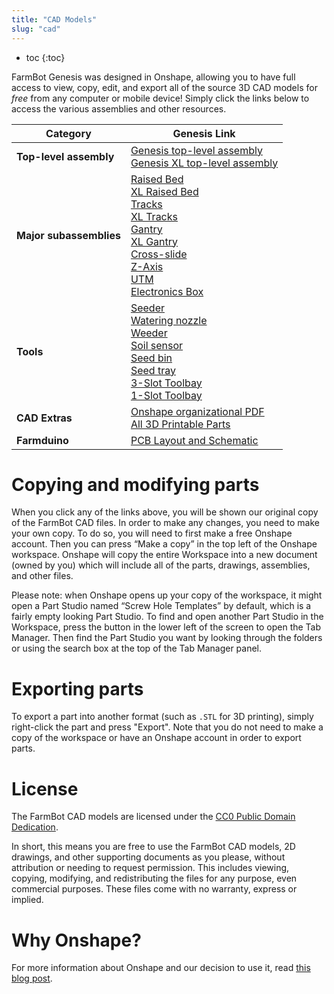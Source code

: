 ```yaml
---
title: "CAD Models"
slug: "cad"
---
```


* toc
{:toc}

FarmBot Genesis was designed in Onshape, allowing you to have full access to view, copy, edit, and export all of the source 3D CAD models for *free* from any computer or mobile device! Simply click the links below to access the various assemblies and other resources.

|Category                      |Genesis Link                  |
|------------------------------|------------------------------|
|**Top-level assembly**        |[Genesis top-level assembly](https://cad.onshape.com/documents/6626b842adca229e69544ad1/w/89ac2637f82d915f22c2bcd0/e/18bd3a121e6e47b42066fa68)<br>[Genesis XL top-level assembly](https://cad.onshape.com/documents/6626b842adca229e69544ad1/w/89ac2637f82d915f22c2bcd0/e/25d5c7886ef814a7f30c4c96)
|**Major subassemblies**       |[Raised Bed](https://cad.onshape.com/documents/6626b842adca229e69544ad1/w/89ac2637f82d915f22c2bcd0/e/2dd713e15eb32e97f075b255)<br>[XL Raised Bed](https://cad.onshape.com/documents/6626b842adca229e69544ad1/w/89ac2637f82d915f22c2bcd0/e/41368859aec3de1b828c4ebc)<br>[Tracks](https://cad.onshape.com/documents/6626b842adca229e69544ad1/w/89ac2637f82d915f22c2bcd0/e/a6f4d9cdd3930b4718841885)<br>[XL Tracks](https://cad.onshape.com/documents/6626b842adca229e69544ad1/w/89ac2637f82d915f22c2bcd0/e/19238dcc6a35abfd200ae9e8)<br>[Gantry](https://cad.onshape.com/documents/6626b842adca229e69544ad1/w/89ac2637f82d915f22c2bcd0/e/9d113fec3ee1abb5c53411df)<br>[XL Gantry](https://cad.onshape.com/documents/6626b842adca229e69544ad1/w/89ac2637f82d915f22c2bcd0/e/0bb237aedd340d93b2c12b93)<br>[Cross-slide](https://cad.onshape.com/documents/6626b842adca229e69544ad1/w/89ac2637f82d915f22c2bcd0/e/ed0d953a2340a08579c97416)<br>[Z-Axis](https://cad.onshape.com/documents/6626b842adca229e69544ad1/w/89ac2637f82d915f22c2bcd0/e/b71e3d94dd26963763a53a9a)<br>[UTM](https://cad.onshape.com/documents/6626b842adca229e69544ad1/w/89ac2637f82d915f22c2bcd0/e/3d45863fe03677daab019e4b)<br>[Electronics Box](https://cad.onshape.com/documents/6626b842adca229e69544ad1/w/89ac2637f82d915f22c2bcd0/e/b9b84424757470d9e9dce233)
|**Tools**                     |[Seeder](https://cad.onshape.com/documents/6626b842adca229e69544ad1/w/89ac2637f82d915f22c2bcd0/e/159e652926b18b840a140df6)<br>[Watering nozzle](https://cad.onshape.com/documents/6626b842adca229e69544ad1/w/89ac2637f82d915f22c2bcd0/e/6ed88153610e2ddd46a8889d)<br>[Weeder](https://cad.onshape.com/documents/6626b842adca229e69544ad1/w/89ac2637f82d915f22c2bcd0/e/469719b924942a376485b7c2)<br>[Soil sensor](https://cad.onshape.com/documents/6626b842adca229e69544ad1/w/89ac2637f82d915f22c2bcd0/e/ceeba375d04898fb6fc90118)<br>[Seed bin](https://cad.onshape.com/documents/6626b842adca229e69544ad1/w/89ac2637f82d915f22c2bcd0/e/a70324557855ae8b753c76ce)<br>[Seed tray](https://cad.onshape.com/documents/6626b842adca229e69544ad1/w/89ac2637f82d915f22c2bcd0/e/cec6a5cc3470d8b6db9a82cf)<br>[3-Slot Toolbay](https://cad.onshape.com/documents/6626b842adca229e69544ad1/w/89ac2637f82d915f22c2bcd0/e/b7685bf347fa7e13976bc0a1)<br>[1-Slot Toolbay](https://cad.onshape.com/documents/6626b842adca229e69544ad1/w/89ac2637f82d915f22c2bcd0/e/8f9a64e72e630feb0c5c767b)
|**CAD Extras**                |[Onshape organizational PDF](https://cad.onshape.com/documents/6626b842adca229e69544ad1/w/89ac2637f82d915f22c2bcd0/e/62cbbd1a8e7e1740c9d2dc8f)<br>[All 3D Printable Parts](https://cad.onshape.com/documents/6626b842adca229e69544ad1/w/89ac2637f82d915f22c2bcd0/e/3d4aa6c207607a1b19409098)
|**Farmduino**                 |[PCB Layout and Schematic](https://drive.google.com/drive/folders/1QjO80Qxxpn3aMxiYu_cNeXFhSkB6uhVC?usp=sharing)

# Copying and modifying parts
When you click any of the links above, you will be shown our original copy of the FarmBot CAD files. In order to make any changes, you need to make your own copy. To do so, you will need to first make a free Onshape account. Then you can press “Make a copy” in the top left of the Onshape workspace. Onshape will copy the entire Workspace into a new document (owned by you) which will include all of the parts, drawings, assemblies, and other files.

Please note: when Onshape opens up your copy of the workspace, it might open a Part Studio named “Screw Hole Templates” by default, which is a fairly empty looking Part Studio. To find and open another Part Studio in the Workspace, press the button in the lower left of the screen to open the Tab Manager. Then find the Part Studio you want by looking through the folders or using the search box at the top of the Tab Manager panel.

# Exporting parts
To export a part into another format (such as `.STL` for 3D printing), simply right-click the part and press "Export". Note that you do not need to make a copy of the workspace or have an Onshape account in order to export parts.

# License
The FarmBot CAD models are licensed under the [CC0 Public Domain Dedication](https://creativecommons.org/publicdomain/zero/1.0/).

In short, this means you are free to use the FarmBot CAD models, 2D drawings, and other supporting documents as you please, without attribution or needing to request permission. This includes viewing, copying, modifying, and redistributing the files for any purpose, even commercial purposes. These files come with no warranty, express or implied.

# Why Onshape?
For more information about Onshape and our decision to use it, read [this blog post](https://farm.bot/blogs/news/farmbot-meet-onshape).
